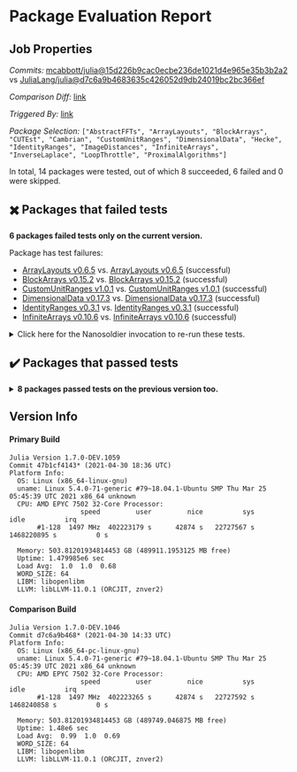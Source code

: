 # Package Evaluation Report

## Job Properties

*Commits:* [mcabbott/julia@15d226b9cac0ecbe236de1021d4e965e35b3b2a2](https://github.com/mcabbott/julia/commit/15d226b9cac0ecbe236de1021d4e965e35b3b2a2) vs [JuliaLang/julia@d7c6a9b4683635c426052d9db24019bc2bc366ef](https://github.com/JuliaLang/julia/commit/d7c6a9b4683635c426052d9db24019bc2bc366ef)

*Comparison Diff:* [link](https://github.com/JuliaLang/julia/compare/d7c6a9b4683635c426052d9db24019bc2bc366ef..mcabbott/julia:15d226b9cac0ecbe236de1021d4e965e35b3b2a2)

*Triggered By:* [link](https://github.com/JuliaLang/julia/pull/40320#issuecomment-830363986)

*Package Selection:* `["AbstractFFTs", "ArrayLayouts", "BlockArrays", "CUTEst", "Cambrian", "CustomUnitRanges", "DimensionalData", "Hecke", "IdentityRanges", "ImageDistances", "InfiniteArrays", "InverseLaplace", "LoopThrottle", "ProximalAlgorithms"]`

In total, 14 packages were tested, out of which 8 succeeded, 6 failed and 0 were skipped.


## :heavy_multiplication_x: Packages that failed tests

**6 packages failed tests only on the current version.**

Package has test failures:

- [ArrayLayouts v0.6.5](https://s3.amazonaws.com/julialang-reports/nanosoldier/pkgeval/by_hash/15d226b_vs_d7c6a9b/ArrayLayouts.1.7.0-DEV-47b1cf4143.log) vs. [ArrayLayouts v0.6.5](https://s3.amazonaws.com/julialang-reports/nanosoldier/pkgeval/by_hash/15d226b_vs_d7c6a9b/ArrayLayouts.1.7.0-DEV-d7c6a9b468.log) (successful)
- [BlockArrays v0.15.2](https://s3.amazonaws.com/julialang-reports/nanosoldier/pkgeval/by_hash/15d226b_vs_d7c6a9b/BlockArrays.1.7.0-DEV-47b1cf4143.log) vs. [BlockArrays v0.15.2](https://s3.amazonaws.com/julialang-reports/nanosoldier/pkgeval/by_hash/15d226b_vs_d7c6a9b/BlockArrays.1.7.0-DEV-d7c6a9b468.log) (successful)
- [CustomUnitRanges v1.0.1](https://s3.amazonaws.com/julialang-reports/nanosoldier/pkgeval/by_hash/15d226b_vs_d7c6a9b/CustomUnitRanges.1.7.0-DEV-47b1cf4143.log) vs. [CustomUnitRanges v1.0.1](https://s3.amazonaws.com/julialang-reports/nanosoldier/pkgeval/by_hash/15d226b_vs_d7c6a9b/CustomUnitRanges.1.7.0-DEV-d7c6a9b468.log) (successful)
- [DimensionalData v0.17.3](https://s3.amazonaws.com/julialang-reports/nanosoldier/pkgeval/by_hash/15d226b_vs_d7c6a9b/DimensionalData.1.7.0-DEV-47b1cf4143.log) vs. [DimensionalData v0.17.3](https://s3.amazonaws.com/julialang-reports/nanosoldier/pkgeval/by_hash/15d226b_vs_d7c6a9b/DimensionalData.1.7.0-DEV-d7c6a9b468.log) (successful)
- [IdentityRanges v0.3.1](https://s3.amazonaws.com/julialang-reports/nanosoldier/pkgeval/by_hash/15d226b_vs_d7c6a9b/IdentityRanges.1.7.0-DEV-47b1cf4143.log) vs. [IdentityRanges v0.3.1](https://s3.amazonaws.com/julialang-reports/nanosoldier/pkgeval/by_hash/15d226b_vs_d7c6a9b/IdentityRanges.1.7.0-DEV-d7c6a9b468.log) (successful)
- [InfiniteArrays v0.10.6](https://s3.amazonaws.com/julialang-reports/nanosoldier/pkgeval/by_hash/15d226b_vs_d7c6a9b/InfiniteArrays.1.7.0-DEV-47b1cf4143.log) vs. [InfiniteArrays v0.10.6](https://s3.amazonaws.com/julialang-reports/nanosoldier/pkgeval/by_hash/15d226b_vs_d7c6a9b/InfiniteArrays.1.7.0-DEV-d7c6a9b468.log) (successful)

<details><summary>Click here for the Nanosoldier invocation to re-run these tests.</summary>
<p>

```
@nanosoldier `runtests(["ArrayLayouts", "BlockArrays", "CustomUnitRanges", "DimensionalData", "IdentityRanges", "InfiniteArrays"], vs = ":master")`
```

</p>
</details>



## :heavy_check_mark: Packages that passed tests

<details><summary><strong>8 packages passed tests on the previous version too.</strong></summary>
<p>

- [AbstractFFTs v1.0.1](https://s3.amazonaws.com/julialang-reports/nanosoldier/pkgeval/by_hash/15d226b_vs_d7c6a9b/AbstractFFTs.1.7.0-DEV-47b1cf4143.log)
- [CUTEst v0.11.0](https://s3.amazonaws.com/julialang-reports/nanosoldier/pkgeval/by_hash/15d226b_vs_d7c6a9b/CUTEst.1.7.0-DEV-47b1cf4143.log)
- [Cambrian v0.2.1](https://s3.amazonaws.com/julialang-reports/nanosoldier/pkgeval/by_hash/15d226b_vs_d7c6a9b/Cambrian.1.7.0-DEV-47b1cf4143.log)
- [Hecke v0.10.5](https://s3.amazonaws.com/julialang-reports/nanosoldier/pkgeval/by_hash/15d226b_vs_d7c6a9b/Hecke.1.7.0-DEV-47b1cf4143.log)
- [ImageDistances v0.2.14](https://s3.amazonaws.com/julialang-reports/nanosoldier/pkgeval/by_hash/15d226b_vs_d7c6a9b/ImageDistances.1.7.0-DEV-47b1cf4143.log)
- [InverseLaplace v0.3.1](https://s3.amazonaws.com/julialang-reports/nanosoldier/pkgeval/by_hash/15d226b_vs_d7c6a9b/InverseLaplace.1.7.0-DEV-47b1cf4143.log)
- [LoopThrottle v0.1.0](https://s3.amazonaws.com/julialang-reports/nanosoldier/pkgeval/by_hash/15d226b_vs_d7c6a9b/LoopThrottle.1.7.0-DEV-47b1cf4143.log)
- [ProximalAlgorithms v0.4.1](https://s3.amazonaws.com/julialang-reports/nanosoldier/pkgeval/by_hash/15d226b_vs_d7c6a9b/ProximalAlgorithms.1.7.0-DEV-47b1cf4143.log)

</p>
</details>


## Version Info

#### Primary Build

```
Julia Version 1.7.0-DEV.1059
Commit 47b1cf4143* (2021-04-30 18:36 UTC)
Platform Info:
  OS: Linux (x86_64-linux-gnu)
  uname: Linux 5.4.0-71-generic #79~18.04.1-Ubuntu SMP Thu Mar 25 05:45:39 UTC 2021 x86_64 unknown
  CPU: AMD EPYC 7502 32-Core Processor: 
                  speed         user         nice          sys         idle          irq
       #1-128  1497 MHz  402223179 s      42874 s   22727567 s  1468220895 s          0 s
       
  Memory: 503.81201934814453 GB (489911.1953125 MB free)
  Uptime: 1.479985e6 sec
  Load Avg:  1.0  1.0  0.68
  WORD_SIZE: 64
  LIBM: libopenlibm
  LLVM: libLLVM-11.0.1 (ORCJIT, znver2)

```

#### Comparison Build

```
Julia Version 1.7.0-DEV.1046
Commit d7c6a9b468* (2021-04-30 14:33 UTC)
Platform Info:
  OS: Linux (x86_64-pc-linux-gnu)
  uname: Linux 5.4.0-71-generic #79~18.04.1-Ubuntu SMP Thu Mar 25 05:45:39 UTC 2021 x86_64 unknown
  CPU: AMD EPYC 7502 32-Core Processor: 
                  speed         user         nice          sys         idle          irq
       #1-128  1497 MHz  402223265 s      42874 s   22727592 s  1468240858 s          0 s
       
  Memory: 503.81201934814453 GB (489749.046875 MB free)
  Uptime: 1.48e6 sec
  Load Avg:  0.99  1.0  0.69
  WORD_SIZE: 64
  LIBM: libopenlibm
  LLVM: libLLVM-11.0.1 (ORCJIT, znver2)

```
<!-- Generated on 2021-04-30T17:13:42.286 -->
